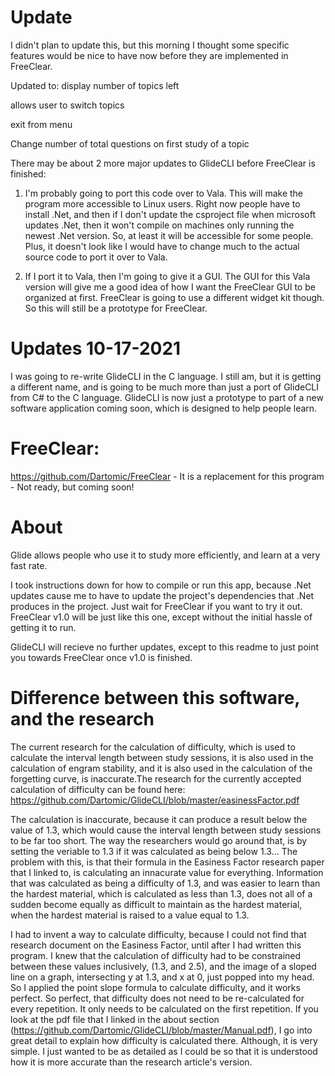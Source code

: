 # Update
I didn't plan to update this, but this morning I thought some specific features would be nice to have now before they are implemented in FreeClear.

Updated to:
   display number of topics left

   allows user to switch topics

   exit from menu

   Change number of total questions on first study of a topic

There may be about 2 more major updates to GlideCLI before FreeClear is finished:
1) I'm probably going to port this code over to Vala. This will make the program more accessible to Linux users. Right now people have to install .Net, and then if I don't update the csproject file when microsoft updates .Net, then it won't compile on machines only running the newest .Net version. So, at least it will be accessible for some people. Plus, it doesn't look like I would have to change much to the actual source code to port it over to Vala.

2) If I port it to Vala, then I'm going to give it a GUI. The GUI for this Vala version will give me a good idea of how I want the FreeClear GUI to be organized at first. FreeClear is going to use a different widget kit though. So this will still be a prototype for FreeClear.


# Updates 10-17-2021
I was going to re-write GlideCLI in the C language. I still am, but it is getting a different name, and is going to be much more than just a port of GlideCLI from C# to the C language. GlideCLI is now just a prototype to part of a new software application coming soon, which is designed to help people learn.

# FreeClear:
 https://github.com/Dartomic/FreeClear - It is a replacement for this program - Not ready, but coming soon!







# About
Glide allows people who use it to study more efficiently, and learn at a very fast rate. 

I took instructions down for how to compile or run this app, because .Net updates cause me to have to update the project's dependencies that .Net produces in the project. Just wait for FreeClear if you want to try it out. FreeClear v1.0 will be just like this one, except without the initial hassle of getting it to run.

GlideCLI will recieve no further updates, except to this readme to just point you towards FreeClear once v1.0 is finished.






# Difference between this software, and the research
The current research for the calculation of difficulty, which is used to calculate the interval length between study sessions, it is also used in the calculation of engram stability, and it is also used in the calculation of the forgetting curve, is inaccurate.The research for the currently accepted calculation of difficulty can be found here: https://github.com/Dartomic/GlideCLI/blob/master/easinessFactor.pdf

The calculation is inaccurate, because it can produce a result below the value of 1.3, which would cause the interval length between study sessions to be far too short. The way the researchers would go around that, is by setting the veriable to 1.3 if it was calculated as being below 1.3... The problem with this, is that their formula in the Easiness Factor research paper that I linked to, is calculating an innacurate value for everything. Information that was calculated as being a difficulty of 1.3, and was easier to learn than the hardest material, which is calculated as less than 1.3, does not all of a sudden become equally as difficult to maintain as the hardest material, when the hardest material is raised to a value equal to 1.3. 

I had to invent a way to calculate difficulty, because I could not find that research document on the Easiness Factor, until after I had written this program. I knew that the calculation of difficulty had to be constrained between these values inclusively, (1.3, and 2.5), and the image of a sloped line on a graph, intersecting y at 1.3, and x at 0, just popped into my head. So I applied the point slope formula to calculate difficulty, and it works perfect. So perfect, that difficulty does not need to be re-calculated for every repetition. It only needs to be calculated on the first repetition. If you look at the pdf file that I linked in the about section (https://github.com/Dartomic/GlideCLI/blob/master/Manual.pdf), I go into great detail to explain how difficulty is calculated there. Although, it is very simple. I just wanted to be as detailed as I could be so that it is understood how it is more accurate than the research article's version.
